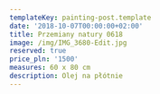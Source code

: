 ```yaml
---
templateKey: painting-post.template
date: '2018-10-07T00:00:00+02:00'
title: Przemiany natury 0618
image: /img/IMG_3680-Edit.jpg
reserved: true
price_pln: '1500'
measures: 60 x 80 cm
description: Olej na płótnie
---
```


